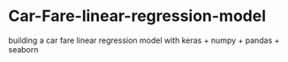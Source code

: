 # Car-Fare-linear-regression-model
building a car fare linear regression model with keras + numpy + pandas + seaborn 
